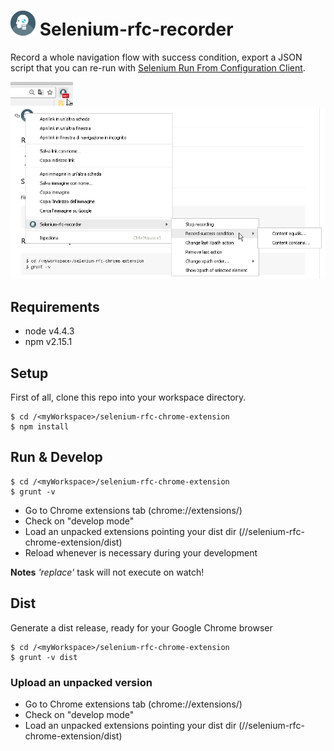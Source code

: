 # <img src="./images/icon.png" width="40"/> Selenium-rfc-recorder

Record a whole navigation flow with success condition, export a JSON script that you can re-run with [Selenium Run From Configuration Client](https://github.com/bitmarte/selenium-rfc-client).

<img src="./images/rec-mode.png" width="100"/>

<img src="./images/ctx-menu.png" width="600"/>

## Requirements
 - node v4.4.3
 - npm v2.15.1

## Setup
First of all, clone this repo into your workspace directory. 

    $ cd /<myWorkspace>/selenium-rfc-chrome-extension
	$ npm install

## Run & Develop

	$ cd /<myWorkspace>/selenium-rfc-chrome-extension
	$ grunt -v

 - Go to Chrome extensions tab (chrome://extensions/)
 - Check on "develop mode"
 - Load an unpacked extensions pointing your dist dir (/<myWorkspace>/selenium-rfc-chrome-extension/dist)
 - Reload whenever is necessary during your development

**Notes**
*'replace'* task will not execute on watch!

## Dist

Generate a dist release, ready for your Google Chrome browser

 	$ cd /<myWorkspace>/selenium-rfc-chrome-extension
	$ grunt -v dist

### Upload an unpacked version

 - Go to Chrome extensions tab (chrome://extensions/)
 - Check on "develop mode"
 - Load an unpacked extensions pointing your dist dir (/<myWorkspace>/selenium-rfc-chrome-extension/dist)
